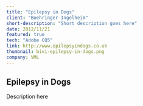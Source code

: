 ```yaml
---
title: "Epilepsy in Dogs"
client: "Boehringer Ingelheim"
short-description: "Short description goes here"
date: 2012/11/21
featured: true
tech: "Adobe CQ5"
link: http://www.epilepsyindogs.co.uk
thumbnail: bivi-epilepsy-in-dogs.png
company: VML
---
```


## Epilepsy in Dogs

Description here

